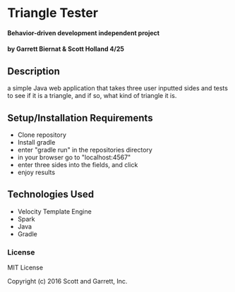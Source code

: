 # Triangle Tester

#### Behavior-driven development independent project

#### by Garrett Biernat & Scott Holland 4/25

## Description
a simple Java web application that takes three user inputted sides and tests to see if it is a triangle, and if so, what kind of triangle it is.

## Setup/Installation Requirements
* Clone repository
* Install gradle
* enter "gradle run" in the repositories directory
* in your browser go to "localhost:4567"
* enter three sides into the fields, and click
* enjoy results

## Technologies Used
* Velocity Template Engine
* Spark
* Java
* Gradle

### License

MIT License

Copyright (c) 2016 Scott and Garrett, Inc.

